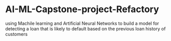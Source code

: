 # AI-ML-Capstone-project-Refactory
using Machile learning and Artificial Neural Networks to build a model for detecting a loan that is likely to default based on the previous loan history of customers
